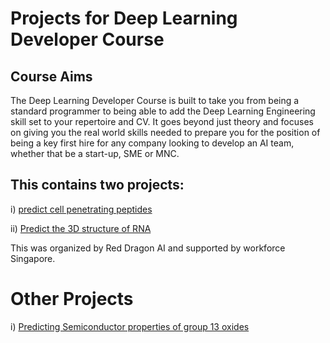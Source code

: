# Projects for Deep Learning Developer Course
## Course Aims
The Deep Learning Developer Course is built to take you from being a standard programmer to being able to add the Deep Learning Engineering skill set to your repertoire and CV. It goes beyond just theory and focuses on giving you the real world skills needed to prepare you for the position of being a key first hire for any company looking to develop an AI team, whether that be a start-up, SME or MNC. 

## This contains two projects: 
i) [predict cell penetrating peptides](Cell_penetrating_peptides)

ii) [Predict the 3D structure of RNA](Predicting_RNA_structure)

This was organized by Red Dragon AI and supported by workforce Singapore. 

# Other Projects 

i) [Predicting Semiconductor properties of group 13 oxides](Materials_semiconducotor)

